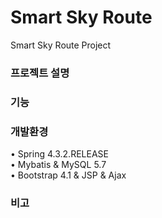# Smart Sky Route
 Smart Sky Route Project


<h3>프로젝트 설명</h3>

<h3>기능</h3>

<h3>개발환경</h3>

&bull; 
Spring 4.3.2.RELEASE
<br>
&bull; 
Mybatis & MySQL 5.7
<br>
&bull; 
Bootstrap 4.1 & JSP & Ajax
<br>


<h3>비고</h3>
